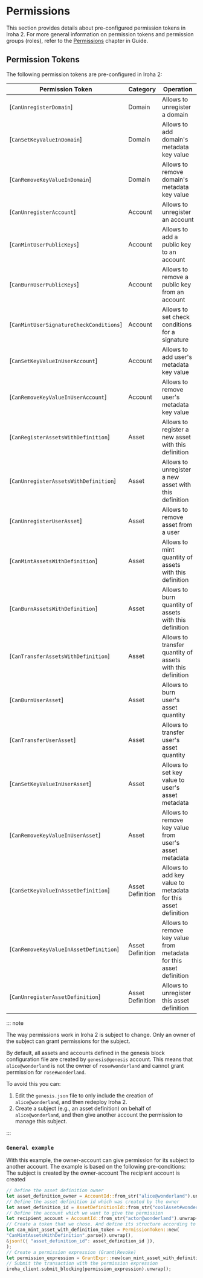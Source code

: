 # Permissions

This section provides details about pre-configured permission tokens in Iroha 2. For more general information on permission tokens and permission groups (roles), refer to the [Permissions](/guide/blockchain/permissions) chapter in Guide.

## Permission Tokens

The following permission tokens are pre-configured in Iroha 2:

| Permission Token                        | Category         | Operation                                                          |
|-----------------------------------------|------------------|--------------------------------------------------------------------|
| [`CanUnregisterDomain`]                 | Domain           | Allows to unregister a domain                                      |
| [`CanSetKeyValueInDomain`]              | Domain           | Allows to add domain's metadata key value                          |
| [`CanRemoveKeyValueInDomain`]           | Domain           | Allows to remove domain's metadata key value                       |
| [`CanUnregisterAccount`]                | Account          | Allows to unregister an account                                    |
| [`CanMintUserPublicKeys`]               | Account          | Allows to add a public key to an account                           |
| [`CanBurnUserPublicKeys`]               | Account          | Allows to remove a public key from an account                      |
| [`CanMintUserSignatureCheckConditions`] | Account          | Allows to set check conditions for a signature                     |
| [`CanSetKeyValueInUserAccount`]         | Account          | Allows to add user's metadata key value                            |
| [`CanRemoveKeyValueInUserAccount`]      | Account          | Allows to remove user's metadata key value                         |
| [`CanRegisterAssetsWithDefinition`]     | Asset            | Allows to register a new asset with this definition                |
| [`CanUnregisterAssetsWithDefinition`]   | Asset            | Allows to unregister a new asset with this definition              |
| [`CanUnregisterUserAsset`]              | Asset            | Allows to remove asset from a user                                 |
| [`CanMintAssetsWithDefinition`]         | Asset            | Allows to mint quantity of assets with this definition             |
| [`CanBurnAssetsWithDefinition`]         | Asset            | Allows to burn quantity of assets with this definition             |
| [`CanTransferAssetsWithDefinition`]     | Asset            | Allows to transfer quantity of assets with this definition         |
| [`CanBurnUserAsset`]                    | Asset            | Allows to burn user's asset quantity                               |
| [`CanTransferUserAsset`]                | Asset            | Allows to transfer user's asset quantity                           |
| [`CanSetKeyValueInUserAsset`]           | Asset            | Allows to set key value to user's asset metadata                   |
| [`CanRemoveKeyValueInUserAsset`]        | Asset            | Allows to remove key value from user's asset metadata              |
| [`CanSetKeyValueInAssetDefinition`]     | Asset Definition | Allows to add key value to metadata for this asset definition      |
| [`CanRemoveKeyValueInAssetDefinition`]  | Asset Definition | Allows to remove key value from metadata for this asset definition |
| [`CanUnregisterAssetDefinition`]        | Asset Definition | Allows to unregister this asset definition                         |

::: note

The way permissions work in Iroha 2 is subject to change.
Only an owner of the subject can grant permissions for the subject.

By default, all assets and accounts defined in the genesis block configuration file are created by `genesis@genesis` account. 
This means that `alice@wonderland` is not the owner of `rose#wonderland` and cannot grant permission for `rose#wonderland`.

To avoid this you can:
1. Edit the `genesis.json` file to only include the creation of  `alice@wonderland`, and then redeploy Iroha 2.
2. Create a subject (e.g., an asset definition) on behalf of `alice@wonderland`, and then give another account the permission to manage this subject.

:::

### `General example`

With this example, the owner-account can give permission for its subject to another account.
The example is based on the following pre-conditions:
    The subject is created by the owner-account
    The recipient account is created

```rust
// Define the asset definition owner
let asset_definition_owner = AccountId::from_str("alice@wonderland").unwrap();
// Define the asset definition id which was created by the owner
let asset_definition_id = AssetDefinitionId::from_str("coolAsset#wonderland").unwrap();
// Define the account which we want to give the permission
let recipient_account = AccountId::from_str("actor@wonderland").unwrap();
// Create a token that we chose. And define its structure according to `iroha_executor\smart_contract\executor\src\default.rs`
let can_mint_asset_with_definition_token = PermissionToken::new(
"CanMintAssetsWithDefinition".parse().unwrap(),
&json!({ "asset_definition_id": asset_definition_id }),
);
// Create a permission expression (Grant\Revoke)
let permission_expression = GrantExpr::new(can_mint_asset_with_definition_token, recipients_account);
// Submit the transaction with the permission expression
iroha_client.submit_blocking(permission_expression).unwrap();
```